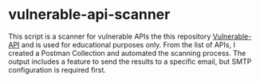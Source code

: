 # vulnerable-api-scanner
This script is a scanner for vulnerable APIs the this repository [Vulnerable-API](https://github.com/michealkeines/Vulnerable-API) and is used for educational purposes only. From the list of APIs, I created a Postman Collection and automated the scanning process. The output includes a feature to send the results to a specific email, but SMTP configuration is required first.
